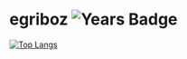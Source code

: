# egriboz ![Years Badge](https://badges.pufler.dev/years/egriboz)
[![Top Langs](https://github-readme-stats.vercel.app/api/top-langs/?username=egriboz&layout=compact)](https://github.com/egriboz/github-readme-stats)
